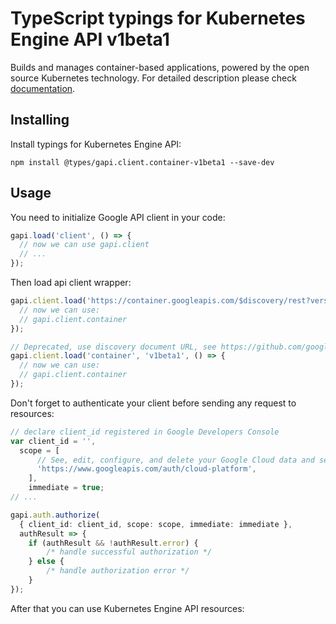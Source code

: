 # TypeScript typings for Kubernetes Engine API v1beta1

Builds and manages container-based applications, powered by the open source Kubernetes technology.
For detailed description please check [documentation](https://cloud.google.com/container-engine/).

## Installing

Install typings for Kubernetes Engine API:

```
npm install @types/gapi.client.container-v1beta1 --save-dev
```

## Usage

You need to initialize Google API client in your code:

```typescript
gapi.load('client', () => {
  // now we can use gapi.client
  // ...
});
```

Then load api client wrapper:

```typescript
gapi.client.load('https://container.googleapis.com/$discovery/rest?version=v1beta1', () => {
  // now we can use:
  // gapi.client.container
});
```

```typescript
// Deprecated, use discovery document URL, see https://github.com/google/google-api-javascript-client/blob/master/docs/reference.md#----gapiclientloadname----version----callback--
gapi.client.load('container', 'v1beta1', () => {
  // now we can use:
  // gapi.client.container
});
```

Don't forget to authenticate your client before sending any request to resources:

```typescript
// declare client_id registered in Google Developers Console
var client_id = '',
  scope = [
      // See, edit, configure, and delete your Google Cloud data and see the email address for your Google Account.
      'https://www.googleapis.com/auth/cloud-platform',
    ],
    immediate = true;
// ...

gapi.auth.authorize(
  { client_id: client_id, scope: scope, immediate: immediate },
  authResult => {
    if (authResult && !authResult.error) {
        /* handle successful authorization */
    } else {
        /* handle authorization error */
    }
});
```

After that you can use Kubernetes Engine API resources: <!-- TODO: make this work for multiple namespaces -->

```typescript
```
